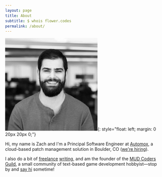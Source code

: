 ```yaml
---
layout: page
title: About
subtitle: $ whois flower.codes 
permalink: /about/
---
```


![Zachary Flower](/assets/avatar.jpg){: style="float: left; margin: 0 20px 20px 0;"}

Hi, my name is Zach and I'm a Principal Software Engineer at [Automox](https://www.automox.com/), a cloud-based patch management solution in Boulder, CO ([we're hiring](https://www.automox.com/careers)).

I also do a bit of [freelance](https://fixate.io/meet-the-practitioner-zach-keep-it-simple-flower/) [writing](https://www.techtarget.com/contributor/Zachary-Flower), and am the founder of the [MUD Coders Guild](https://mudcoders.com/), a small community of text-based game development hobbyist—stop by and [say hi](https://slack.mudcoders.com/) sometime!
